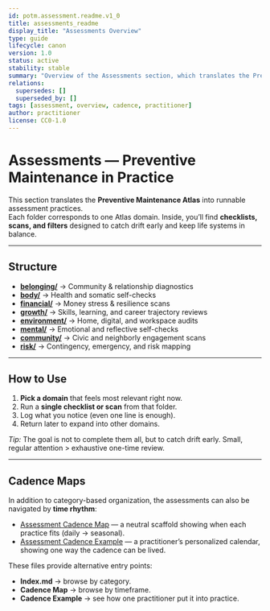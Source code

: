 ```yaml
---
id: potm.assessment.readme.v1_0
title: assessments_readme
display_title: "Assessments Overview"
type: guide
lifecycle: canon
version: 1.0
status: active
stability: stable
summary: "Overview of the Assessments section, which translates the Preventive Maintenance Atlas into runnable checklists, scans, and filters across body, financial, growth, environment, mental, community, and risk domains."
relations:
  supersedes: []
  superseded_by: []
tags: [assessment, overview, cadence, practitioner]
author: practitioner
license: CC0-1.0
---
```


# Assessments — Preventive Maintenance in Practice

This section translates the **Preventive Maintenance Atlas** into runnable assessment practices.  
Each folder corresponds to one Atlas domain. Inside, you’ll find **checklists, scans, and filters** designed to catch drift early and keep life systems in balance.

---

## Structure

- **[belonging/](belonging/README.md)** → Community & relationship diagnostics  
- **[body/](body/README.md)** → Health and somatic self-checks  
- **[financial/](financial/README.md)** → Money stress & resilience scans  
- **[growth/](growth/README.md)** → Skills, learning, and career trajectory reviews  
- **[environment/](environment/README.md)** → Home, digital, and workspace audits  
- **[mental/](mental/README.md)** → Emotional and reflective self-checks  
- **[community/](community/README.md)** → Civic and neighborly engagement scans  
- **[risk/](risk/README.md)** → Contingency, emergency, and risk mapping

---

## How to Use

1. **Pick a domain** that feels most relevant right now.  
2. Run a **single checklist or scan** from that folder.  
3. Log what you notice (even one line is enough).  
4. Return later to expand into other domains.

*Tip:* The goal is not to complete them all, but to catch drift early. Small, regular attention > exhaustive one-time review.

---

## Cadence Maps

In addition to category-based organization, the assessments can also be navigated by **time rhythm**:

- [Assessment Cadence Map](assessment_cadence_map.md) — a neutral scaffold showing when each practice fits (daily → seasonal).  
- [Assessment Cadence Example](assessment_cadence_example.md) — a practitioner’s personalized calendar, showing one way the cadence can be lived.  

These files provide alternative entry points:  
- **Index.md** → browse by category.  
- **Cadence Map** → browse by timeframe.  
- **Cadence Example** → see how one practitioner put it into practice.
